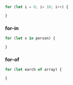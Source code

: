 
```js
for (let i = 0; i< 10; i++) {

}
```


### for-in

```js
for (let x in person) {

}
```


### for-of

```js
for (let earch of array) {

}
```